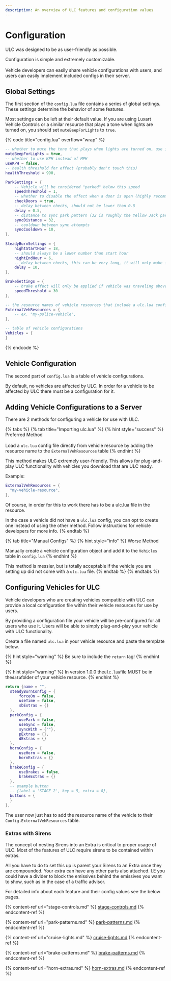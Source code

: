 ```yaml
---
description: An overview of ULC features and configuration values
---
```


# Configuration

ULC was designed to be as user-friendly as possible.&#x20;

Configuration is simple and extremely customizable.\
\
Vehicle developers can easily share vehicle configurations with users, and users can easily implement included configs in their server.

## Global Settings

The first section of the `config.lua` file contains a series of global settings. These settings determine the behavior of some features.&#x20;

Most settings can be left at their default value. If you are using Luxart Vehicle Controls or a similar resource that plays a tone when lights are turned on, you should set `muteBeepForLights` to `true.`

{% code title="config.lua" overflow="wrap" %}
```lua
-- whether to mute the tone that plays when lights are turned on, use if you have another resources that already plays a tone.
muteBeepForLights = true,
-- whether to use KPH instead of MPH
useKPH = false,
-- health threshold for effect (probably don't touch this)
healthThreshold = 990,

ParkSettings = {
    -- Vehicle will be considered "parked" below this speed
    speedThreshold = 1,
    -- whether to disable the effect when a door is open (highly recommended)
    checkDoors = true,
    -- delay between checks, should not be lower than 0.5
    delay = 0.5,
    -- distance to sync park pattern (32 is roughly the Yellow Jack parking lot)
    syncDistance = 32,
    -- cooldown between sync attempts
    syncCooldown = 10,
},
    
SteadyBurnSettings = {
    nightStartHour = 18,
    -- should always be a lower number than start hour
    nightEndHour = 6,
    -- delay between checks, this can be very long, it will only make it more realistic
    delay = 10,
},

BrakeSettings = {
    -- brake effect will only be applied if vehicle was traveling above this speed
    speedThreshold = 30
},

-- the resource names of vehicle resources that include a ulc.lua config file
ExternalVehResources = {
    -- ex. "my-police-vehicle",
},

-- table of vehicle configurations
Vehicles = {
}
```
{% endcode %}

## Vehicle Configuration

The second part of `config.lua` is a table of vehicle configurations.

By default, no vehicles are affected by ULC. In order for a vehicle to be affected by ULC there must be a configuration for it.



## Adding Vehicle Configurations to a Server

There are 2 methods for configuring a vehicle for use with ULC.

{% tabs %}
{% tab title="Importing ulc.lua" %}
{% hint style="success" %}
Preferred Method\
\
Load a `ulc.lua` config file directly from vehicle resource by adding the resource name to the `ExternalVehResources` table
{% endhint %}

This method makes ULC extremely user-friendly. This allows for plug-and-play ULC functionality with vehicles you download that are ULC ready.



Example:&#x20;

```lua
ExternalVehResources = {
  "my-vehicle-resource",
},
```



Of course, in order for this to work there has to be a ulc.lua file in the resource.&#x20;

In the case a vehicle did not have a `ulc.lua` config, you can opt to create one instead of using the other method. Follow instructions for vehicle developers for more info.
{% endtab %}

{% tab title="Manual Configs" %}
{% hint style="info" %}
Worse Method

Manually create a vehicle configuration object and add it to the `Vehicles` table in `config.lua`
{% endhint %}

This method is messier, but is totally acceptable if the vehicle you are setting up did not come with a `ulc.lua` file.
{% endtab %}
{% endtabs %}



## Configuring Vehicles for ULC

Vehicle developers who are creating vehicles compatible with ULC can provide a local configuration file within their vehicle resources for use by users.

By providing a configuration file your vehicle will be pre-configured for all users who use it. Users will be able to simply plug-and-play your vehicle with ULC functionality.

Create a file named `ulc.lua` in your vehicle resource and paste the template below.&#x20;

{% hint style="warning" %}
Be sure to include the `return` tag!
{% endhint %}

{% hint style="warning" %}
In version 1.0.0 the`ulc.lua`file MUST be in the`data`folder of your vehicle resource.
{% endhint %}

```lua
return {name = "",
  steadyBurnConfig = {
      forceOn = false,
      useTime = false,
      sbExtras = {}
  },
  parkConfig = {
      usePark = false,
      useSync = false,
      syncWith = {""},
      pExtras = {},
      dExtras = {}
  },
  hornConfig = {
      useHorn = false,
      hornExtras = {}
  },
  brakeConfig = {
      useBrakes = false,
      brakeExtras = {}
  },
  -- example button
  -- {label = 'STAGE 2', key = 5, extra = 8},
  buttons = {
  }
},
```

The user now just has to add the resource name of the vehicle to their `Config.ExternalVehResources` table.

### Extras with Sirens

The concept of nesting Sirens into an Extra is critical to proper usage of ULC. Most of the features of ULC require sirens to be contained within extras.

All you have to do to set this up is parent your Sirens to an Extra once they are compounded. Your extra can have any other parts also attached. I.E you could have a divider to block the emissives behind the emissives you want to show, such as in the case of a traffic advisor.

For detailed info about each feature and their config values see the below pages.

{% content-ref url="stage-controls.md" %}
[stage-controls.md](stage-controls.md)
{% endcontent-ref %}

{% content-ref url="park-patterns.md" %}
[park-patterns.md](park-patterns.md)
{% endcontent-ref %}

{% content-ref url="cruise-lights.md" %}
[cruise-lights.md](cruise-lights.md)
{% endcontent-ref %}

{% content-ref url="brake-patterns.md" %}
[brake-patterns.md](brake-patterns.md)
{% endcontent-ref %}

{% content-ref url="horn-extras.md" %}
[horn-extras.md](horn-extras.md)
{% endcontent-ref %}

